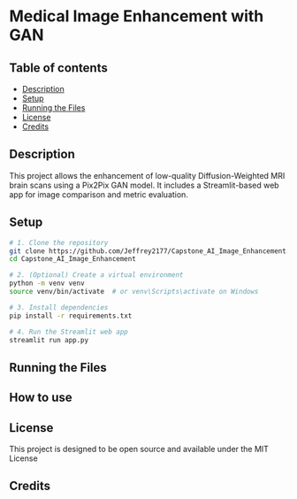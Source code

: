 # Medical Image Enhancement with GAN

## Table of contents

- [Description](#description)
- [Setup](#setup)
- [Running the Files](#running-the-files)
- [License](#license)
- [Credits](#credits)

## Description

This project allows the enhancement of low-quality Diffusion-Weighted MRI brain scans using a Pix2Pix GAN model. It includes a Streamlit-based web app for image comparison and metric evaluation. 

## Setup

```bash
# 1. Clone the repository
git clone https://github.com/Jeffrey2177/Capstone_AI_Image_Enhancement.git
cd Capstone_AI_Image_Enhancement

# 2. (Optional) Create a virtual environment
python -m venv venv
source venv/bin/activate  # or venv\Scripts\activate on Windows

# 3. Install dependencies
pip install -r requirements.txt

# 4. Run the Streamlit web app
streamlit run app.py

```

## Running the Files

## How to use


## License 

This project is designed to be open source and available under the MIT License

## Credits

